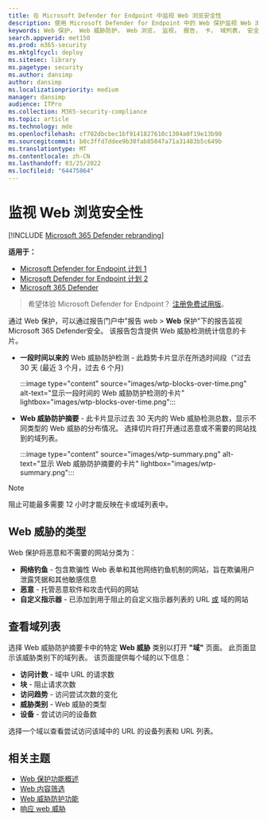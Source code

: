 ```yaml
---
title: 在 Microsoft Defender for Endpoint 中监视 Web 浏览安全性
description: 使用 Microsoft Defender for Endpoint 中的 Web 保护监视 Web 浏览安全性
keywords: Web 保护， Web 威胁防护， Web 浏览， 监视， 报告， 卡， 域列表， 安全性， 网络钓鱼， 恶意软件， 攻击， 网站， 网络保护， Edge， Internet Explorer， Chrome， Firefox， Web 浏览器
search.appverid: met150
ms.prod: m365-security
ms.mktglfcycl: deploy
ms.sitesec: library
ms.pagetype: security
ms.author: dansimp
author: dansimp
ms.localizationpriority: medium
manager: dansimp
audience: ITPro
ms.collection: M365-security-compliance
ms.topic: article
ms.technology: mde
ms.openlocfilehash: cf702dbcbec1bf9141827610c1304a0f19e13b90
ms.sourcegitcommit: b0c3ffd7ddee9b30fab85047a71a31483b5c649b
ms.translationtype: MT
ms.contentlocale: zh-CN
ms.lasthandoff: 03/25/2022
ms.locfileid: "64475864"
---
```

# <a name="monitor-web-browsing-security"></a>监视 Web 浏览安全性

[!INCLUDE [Microsoft 365 Defender rebranding](../../includes/microsoft-defender.md)]

**适用于：**
- [Microsoft Defender for Endpoint 计划 1](https://go.microsoft.com/fwlink/p/?linkid=2154037)
- [Microsoft Defender for Endpoint 计划 2](https://go.microsoft.com/fwlink/p/?linkid=2154037)
- [Microsoft 365 Defender](https://go.microsoft.com/fwlink/?linkid=2118804)

> 希望体验 Microsoft Defender for Endpoint？ [注册免费试用版](https://signup.microsoft.com/create-account/signup?products=7f379fee-c4f9-4278-b0a1-e4c8c2fcdf7e&ru=https://aka.ms/MDEp2OpenTrial?ocid=docs-wdatp-main-abovefoldlink&rtc=1)。

通过 Web 保护，可以通过报告门户中"报告 web > **Web** 保护"下的报告监视Microsoft 365 Defender安全。 该报告包含提供 Web 威胁检测统计信息的卡片。

- **一段时间以来的** Web 威胁防护检测 - 此趋势卡片显示在所选时间段（"过去 30 天 (最近 3 个月，过去 6 个月) 

  :::image type="content" source="images/wtp-blocks-over-time.png" alt-text="显示一段时间的 Web 威胁防护检测的卡片" lightbox="images/wtp-blocks-over-time.png":::

- **Web 威胁防护摘要** - 此卡片显示过去 30 天内的 Web 威胁检测总数，显示不同类型的 Web 威胁的分布情况。 选择切片将打开通过恶意或不需要的网站找到的域列表。

  :::image type="content" source="images/wtp-summary.png" alt-text="显示 Web 威胁防护摘要的卡片"  lightbox="images/wtp-summary.png":::

> [!NOTE]
> 阻止可能最多需要 12 小时才能反映在卡或域列表中。

## <a name="types-of-web-threats"></a>Web 威胁的类型

Web 保护将恶意和不需要的网站分类为：

- **网络钓鱼** - 包含欺骗性 Web 表单和其他网络钓鱼机制的网站，旨在欺骗用户泄露凭据和其他敏感信息
- **恶意** - 托管恶意软件和攻击代码的网站
- **自定义指示器** - 已添加到用于阻止的自定义指示器列表的 URL [或](manage-indicators.md) 域的网站

## <a name="view-the-domain-list"></a>查看域列表

选择 Web 威胁防护摘要卡中的特定 **Web 威胁** 类别以打开 **"域"** 页面。 此页面显示该威胁类别下的域列表。 该页面提供每个域的以下信息：

- **访问计数** - 域中 URL 的请求数
- **块** - 阻止请求次数
- **访问趋势** - 访问尝试次数的变化
- **威胁类别** - Web 威胁的类型
- **设备** - 尝试访问的设备数

选择一个域以查看尝试访问该域中的 URL 的设备列表和 URL 列表。

## <a name="related-topics"></a>相关主题

- [Web 保护功能概述](web-protection-overview.md)
- [Web 内容筛选](web-content-filtering.md)
- [Web 威胁防护功能](web-threat-protection.md)
- [响应 web 威胁](web-protection-response.md)
